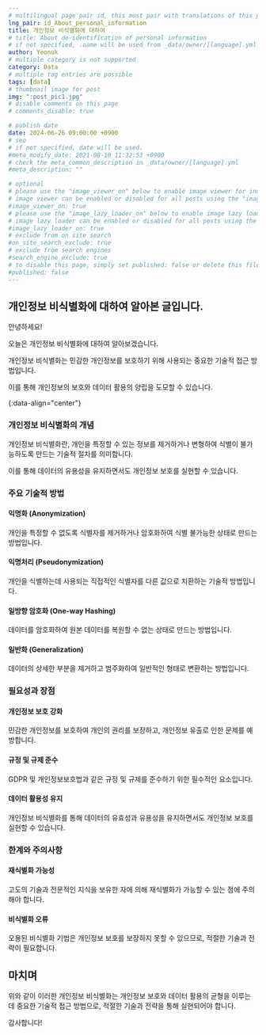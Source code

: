 ```yaml
---
# multilingual page pair id, this must pair with translations of this page. (This name must be unique)
lng_pair: id_About_personal_information
title: 개인정보 비식별화에 대하여
# title: About de-identification of personal information
# if not specified, .name will be used from _data/owner/[language].yml
author: Yeonuk
# multiple category is not supported
category: Data
# multiple tag entries are possible
tags: [data]
# thumbnail image for post
img: ":post_pic1.jpg"
# disable comments on this page
# comments_disable: true

# publish date
date: 2024-06-26 09:00:00 +0900
# seo
# if not specified, date will be used.
#meta_modify_date: 2021-08-10 11:32:53 +0900
# check the meta_common_description in _data/owner/[language].yml
#meta_description: ""

# optional
# please use the "image_viewer_on" below to enable image viewer for individual pages or posts (_posts/ or [language]/_posts folders).
# image viewer can be enabled or disabled for all posts using the "image_viewer_posts: true" setting in _data/conf/main.yml.
#image_viewer_on: true
# please use the "image_lazy_loader_on" below to enable image lazy loader for individual pages or posts (_posts/ or [language]/_posts folders).
# image lazy loader can be enabled or disabled for all posts using the "image_lazy_loader_posts: true" setting in _data/conf/main.yml.
#image_lazy_loader_on: true
# exclude from on site search
#on_site_search_exclude: true
# exclude from search engines
#search_engine_exclude: true
# to disable this page, simply set published: false or delete this file
#published: false
---
```


<!-- outline-start -->

## 개인정보 비식별화에 대하여 알아본 글입니다.

안녕하세요!

오늘은 개인정보 비식별화에 대하여 알아보겠습니다.

개인정보 비식별화는 민감한 개인정보를 보호하기 위해 사용되는 중요한 기술적 접근 방법입니다.

이를 통해 개인정보의 보호와 데이터 활용의 양립을 도모할 수 있습니다.

{:data-align="center"}

<!-- outline-end -->

### 개인정보 비식별화의 개념

개인정보 비식별화란, 개인을 특정할 수 있는 정보를 제거하거나 변형하여 식별이 불가능하도록 만드는 기술적 절차를 의미합니다.

이를 통해 데이터의 유용성을 유지하면서도 개인정보 보호를 실현할 수 있습니다.

### 주요 기술적 방법

#### 익명화 (Anonymization)

개인을 특정할 수 없도록 식별자를 제거하거나 암호화하여 식별 불가능한 상태로 만드는 방법입니다.

#### 익명처리 (Pseudonymization)

개인을 식별하는데 사용되는 직접적인 식별자를 다른 값으로 치환하는 기술적 방법입니다.

#### 일방향 암호화 (One-way Hashing)

데이터를 암호화하여 원본 데이터를 복원할 수 없는 상태로 만드는 방법입니다.

#### 일반화 (Generalization)

데이터의 상세한 부분을 제거하고 범주화하여 일반적인 형태로 변환하는 방법입니다.

### 필요성과 장점

#### 개인정보 보호 강화

민감한 개인정보를 보호하여 개인의 권리를 보장하고, 개인정보 유출로 인한 문제를 예방합니다.

#### 규정 및 규제 준수

GDPR 및 개인정보보호법과 같은 규정 및 규제를 준수하기 위한 필수적인 요소입니다.

#### 데이터 활용성 유지

개인정보 비식별화를 통해 데이터의 유효성과 유용성을 유지하면서도 개인정보 보호를 실현할 수 있습니다.

### 한계와 주의사항

#### 재식별화 가능성

고도의 기술과 전문적인 지식을 보유한 자에 의해 재식별화가 가능할 수 있는 점에 주의해야 합니다.

#### 비식별화 오류

오용된 비식별화 기법은 개인정보 보호를 보장하지 못할 수 있으므로, 적절한 기술과 전략이 필요합니다.

## 마치며

위와 같이 이러한 개인정보 비식별화는 개인정보 보호와 데이터 활용의 균형을 이루는 데 중요한 기술적 접근 방법으로, 적절한 기술과 전략을 통해 실현되어야 합니다.

감사합니다!
